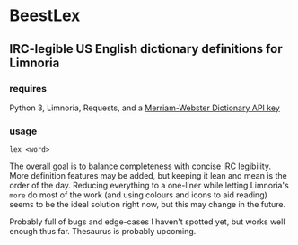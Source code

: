 # BeestLex

## IRC-legible US English dictionary definitions for Limnoria

### requires

Python 3, Limnoria, Requests, and a [Merriam-Webster Dictionary API key](https://dictionaryapi.com)

### usage

```lex <word>```

The overall goal is to balance completeness with concise IRC legibility. More
definition features may be added, but keeping it lean and mean is the order
of the day. Reducing everything to a one-liner while letting Limnoria's `more`
do most of the work (and using colours and icons to aid reading) seems to be
the ideal solution right now, but this may change in the future.

Probably full of bugs and edge-cases I haven't spotted yet, but works well
enough thus far. Thesaurus is probably upcoming.
